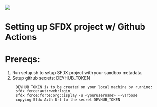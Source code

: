 ![](https://github.com/UseTheForceKyle/SalesforceGithubActionCD/workflows/CD%20CI%20SFDX%20project%20to%20Development%20Integration%20Sandbox/badge.svg)

# Setting up SFDX project w/ Github Actions

# Prereqs:

1. Run setup.sh to setup SFDX project with your sandbox metadata.
2. Setup github secrets: DEVHUB_TOKEN
```
     DEVHUB_TOKEN is to be created on your local machine by running:
     sfdx force:auth:web:login
     sfdx force:force:org:display -u <yourusername> --verbose
     copying Sfdx Auth Url to the secret DEVHUB_TOKEN
```
 
